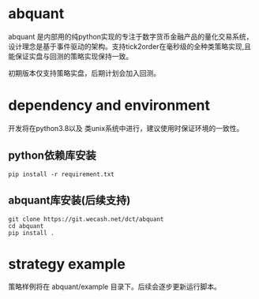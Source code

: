# abquant
abquant 是内部用的纯python实现的专注于数字货币金融产品的量化交易系统，设计理念是基于事件驱动的架构。支持tick2order在毫秒级的全种类策略实现,且能保证实盘与回测的策略实现保持一致。

初期版本仅支持策略实盘，后期计划会加入回测。


# dependency and environment

开发将在python3.8以及 类unix系统中进行，建议使用时保证环境的一致性。

## python依赖库安装

```
pip install -r requirement.txt
```

## abquant库安装(后续支持)
```
git clone https://git.wecash.net/dct/abquant
cd abquant
pip install .
```
# strategy example

策略样例将在 abquant/example 目录下。后续会逐步更新运行脚本。
